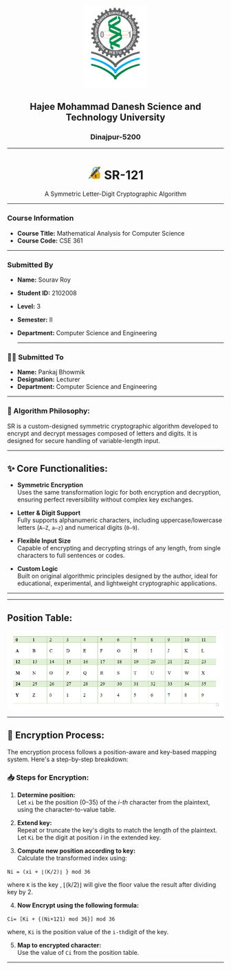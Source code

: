 <p align="center">
  <img src="./hstuLogo.png" alt="HSTU-Logo" width="150">
</p>

<h2 align="center"><strong>Hajee Mohammad Danesh Science and Technology University</strong></h2>
<h3 align="center">Dinajpur-5200</h3>

---
<h1 align="center"><strong><img src="./image1.png" width="32"> SR-121</strong></h1>
<p align="center">A Symmetric Letter-Digit Cryptographic Algorithm</p>

---

### Course Information
- **Course Title:** Mathematical Analysis for Computer Science  
- **Course Code:** CSE 361  

---

### Submitted By

- **Name:** Sourav Roy  
- **Student ID:** 2102008  
- **Level:** 3  
- **Semester:** II  
- **Department:** Computer Science and Engineering

  ---

### 🧑‍🏫 Submitted To

 - **Name:** Pankaj Bhowmik  
 - **Designation:** Lecturer  
 - **Department:** Computer Science and Engineering

---

### 🧠 Algorithm Philosophy:
SR is a custom-designed symmetric cryptographic algorithm developed to encrypt and decrypt messages composed of letters and digits. It is designed for secure handling of variable-length input. 

---

## ✨ Core Functionalities:

- **Symmetric Encryption**  
  Uses the same transformation logic for both encryption and decryption, ensuring perfect reversibility without complex key exchanges.

- **Letter & Digit Support**  
  Fully supports alphanumeric characters, including uppercase/lowercase letters (`A–Z`, `a–z`) and numerical digits (`0–9`).

- **Flexible Input Size**  
  Capable of encrypting and decrypting strings of any length, from single characters to full sentences or codes.

- **Custom Logic**  
  Built on original algorithmic principles designed by the author, ideal for educational, experimental, and lightweight cryptographic applications.

---

---

## Position Table: 
<img src="./table.png">

---

## 🔐 Encryption Process:

The encryption process follows a position-aware and key-based mapping system. Here's a step-by-step breakdown:

### 📥 Steps for Encryption:

1. **Determine position:**  
   Let `xi` be the position (0–35) of the *i-th* character from the plaintext, using the character-to-value table.

2. **Extend key:**  
   Repeat or truncate the key's digits to match the length of the plaintext. Let `Ki` be the digit at position *i* in the extended key.

3. **Compute new position according to key:**  
   Calculate the transformed index using:  
   


  ` Ni = (xi + ⌊(K/2)⌋ } mod 36 `
   

    
   where `K` is the key , ⌊(k/2)⌋ will give the floor value the result after dividing key by 2.

4. **Now Encrypt using the following formula:**  
   

`
Ci= [Ki + {(Ni+121) mod 36}] mod 36  
`


where, `Ki` is the position value of the ` i-th `digit of the key. 

5. **Map to encrypted character:**  
   Use the value of `Ci` from  the position table.

---



